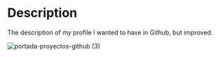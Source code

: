 # Description

The description of my profile I wanted to have in Github, but improved. 

![portada-proyectos-github (3)](https://github.com/anapg130/description/assets/130589630/1afcb077-f26b-44ea-83fc-cb3036ac12cc)
